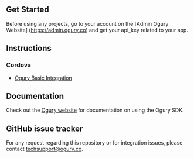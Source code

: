 ## Get Started

Before using any projects, go to your account on the [Admin Ogury Website] (https://admin.ogury.co) and get your api_key related to your app.

## Instructions

### Cordova

* [Ogury Basic Integration](https://github.com/Ogury/Sample-Projects/tree/master/Cordova/cordovaApps)

## Documentation

Check out the [Ogury website](https://admin.ogury.co) for documentation on using the Ogury SDK.

## GitHub issue tracker

For any request regarding this repository or for integration issues, please contact techsupport@ogury.co.

